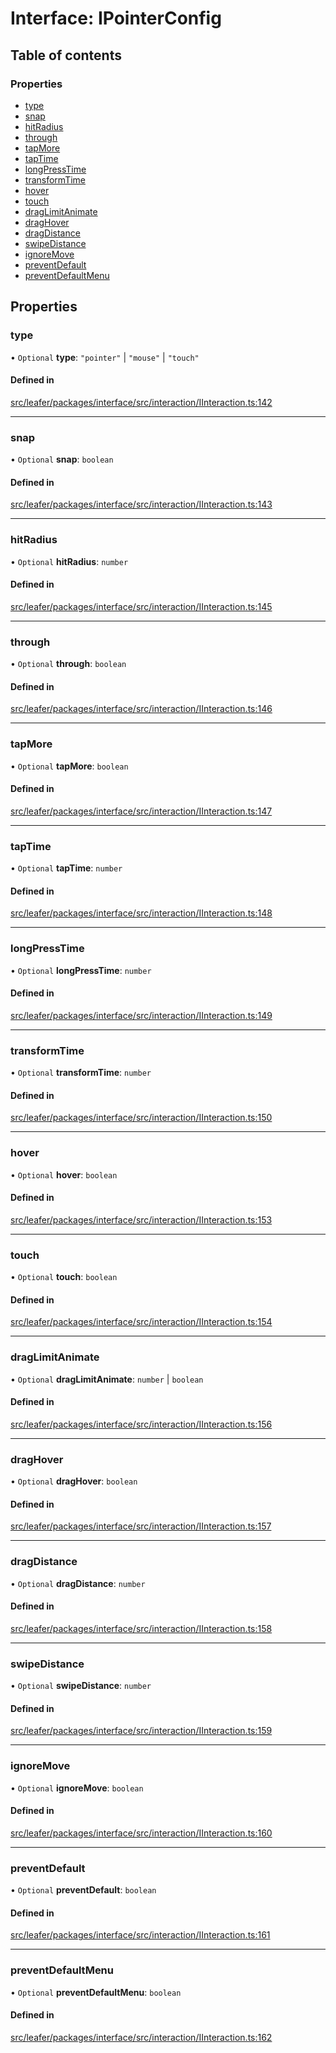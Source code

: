 # Interface: IPointerConfig

## Table of contents

### Properties

- [type](IPointerConfig.md#type)
- [snap](IPointerConfig.md#snap)
- [hitRadius](IPointerConfig.md#hitradius)
- [through](IPointerConfig.md#through)
- [tapMore](IPointerConfig.md#tapmore)
- [tapTime](IPointerConfig.md#taptime)
- [longPressTime](IPointerConfig.md#longpresstime)
- [transformTime](IPointerConfig.md#transformtime)
- [hover](IPointerConfig.md#hover)
- [touch](IPointerConfig.md#touch)
- [dragLimitAnimate](IPointerConfig.md#draglimitanimate)
- [dragHover](IPointerConfig.md#draghover)
- [dragDistance](IPointerConfig.md#dragdistance)
- [swipeDistance](IPointerConfig.md#swipedistance)
- [ignoreMove](IPointerConfig.md#ignoremove)
- [preventDefault](IPointerConfig.md#preventdefault)
- [preventDefaultMenu](IPointerConfig.md#preventdefaultmenu)

## Properties

### type

• `Optional` **type**: ``"pointer"`` \| ``"mouse"`` \| ``"touch"``

#### Defined in

[src/leafer/packages/interface/src/interaction/IInteraction.ts:142](https://github.com/leaferjs/leafer/blob/ce388543b1c91bc943ac7537f94ff47adf234c5d/packages/interface/src/interaction/IInteraction.ts#L142)

___

### snap

• `Optional` **snap**: `boolean`

#### Defined in

[src/leafer/packages/interface/src/interaction/IInteraction.ts:143](https://github.com/leaferjs/leafer/blob/ce388543b1c91bc943ac7537f94ff47adf234c5d/packages/interface/src/interaction/IInteraction.ts#L143)

___

### hitRadius

• `Optional` **hitRadius**: `number`

#### Defined in

[src/leafer/packages/interface/src/interaction/IInteraction.ts:145](https://github.com/leaferjs/leafer/blob/ce388543b1c91bc943ac7537f94ff47adf234c5d/packages/interface/src/interaction/IInteraction.ts#L145)

___

### through

• `Optional` **through**: `boolean`

#### Defined in

[src/leafer/packages/interface/src/interaction/IInteraction.ts:146](https://github.com/leaferjs/leafer/blob/ce388543b1c91bc943ac7537f94ff47adf234c5d/packages/interface/src/interaction/IInteraction.ts#L146)

___

### tapMore

• `Optional` **tapMore**: `boolean`

#### Defined in

[src/leafer/packages/interface/src/interaction/IInteraction.ts:147](https://github.com/leaferjs/leafer/blob/ce388543b1c91bc943ac7537f94ff47adf234c5d/packages/interface/src/interaction/IInteraction.ts#L147)

___

### tapTime

• `Optional` **tapTime**: `number`

#### Defined in

[src/leafer/packages/interface/src/interaction/IInteraction.ts:148](https://github.com/leaferjs/leafer/blob/ce388543b1c91bc943ac7537f94ff47adf234c5d/packages/interface/src/interaction/IInteraction.ts#L148)

___

### longPressTime

• `Optional` **longPressTime**: `number`

#### Defined in

[src/leafer/packages/interface/src/interaction/IInteraction.ts:149](https://github.com/leaferjs/leafer/blob/ce388543b1c91bc943ac7537f94ff47adf234c5d/packages/interface/src/interaction/IInteraction.ts#L149)

___

### transformTime

• `Optional` **transformTime**: `number`

#### Defined in

[src/leafer/packages/interface/src/interaction/IInteraction.ts:150](https://github.com/leaferjs/leafer/blob/ce388543b1c91bc943ac7537f94ff47adf234c5d/packages/interface/src/interaction/IInteraction.ts#L150)

___

### hover

• `Optional` **hover**: `boolean`

#### Defined in

[src/leafer/packages/interface/src/interaction/IInteraction.ts:153](https://github.com/leaferjs/leafer/blob/ce388543b1c91bc943ac7537f94ff47adf234c5d/packages/interface/src/interaction/IInteraction.ts#L153)

___

### touch

• `Optional` **touch**: `boolean`

#### Defined in

[src/leafer/packages/interface/src/interaction/IInteraction.ts:154](https://github.com/leaferjs/leafer/blob/ce388543b1c91bc943ac7537f94ff47adf234c5d/packages/interface/src/interaction/IInteraction.ts#L154)

___

### dragLimitAnimate

• `Optional` **dragLimitAnimate**: `number` \| `boolean`

#### Defined in

[src/leafer/packages/interface/src/interaction/IInteraction.ts:156](https://github.com/leaferjs/leafer/blob/ce388543b1c91bc943ac7537f94ff47adf234c5d/packages/interface/src/interaction/IInteraction.ts#L156)

___

### dragHover

• `Optional` **dragHover**: `boolean`

#### Defined in

[src/leafer/packages/interface/src/interaction/IInteraction.ts:157](https://github.com/leaferjs/leafer/blob/ce388543b1c91bc943ac7537f94ff47adf234c5d/packages/interface/src/interaction/IInteraction.ts#L157)

___

### dragDistance

• `Optional` **dragDistance**: `number`

#### Defined in

[src/leafer/packages/interface/src/interaction/IInteraction.ts:158](https://github.com/leaferjs/leafer/blob/ce388543b1c91bc943ac7537f94ff47adf234c5d/packages/interface/src/interaction/IInteraction.ts#L158)

___

### swipeDistance

• `Optional` **swipeDistance**: `number`

#### Defined in

[src/leafer/packages/interface/src/interaction/IInteraction.ts:159](https://github.com/leaferjs/leafer/blob/ce388543b1c91bc943ac7537f94ff47adf234c5d/packages/interface/src/interaction/IInteraction.ts#L159)

___

### ignoreMove

• `Optional` **ignoreMove**: `boolean`

#### Defined in

[src/leafer/packages/interface/src/interaction/IInteraction.ts:160](https://github.com/leaferjs/leafer/blob/ce388543b1c91bc943ac7537f94ff47adf234c5d/packages/interface/src/interaction/IInteraction.ts#L160)

___

### preventDefault

• `Optional` **preventDefault**: `boolean`

#### Defined in

[src/leafer/packages/interface/src/interaction/IInteraction.ts:161](https://github.com/leaferjs/leafer/blob/ce388543b1c91bc943ac7537f94ff47adf234c5d/packages/interface/src/interaction/IInteraction.ts#L161)

___

### preventDefaultMenu

• `Optional` **preventDefaultMenu**: `boolean`

#### Defined in

[src/leafer/packages/interface/src/interaction/IInteraction.ts:162](https://github.com/leaferjs/leafer/blob/ce388543b1c91bc943ac7537f94ff47adf234c5d/packages/interface/src/interaction/IInteraction.ts#L162)
